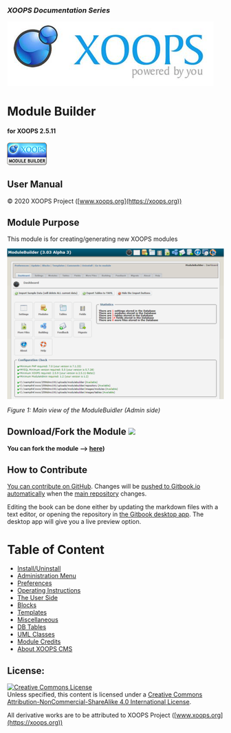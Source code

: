 ### _XOOPS Documentation Series_
![](en/assets/logoXoops.jpg)

# Module Builder
#### for XOOPS 2.5.11
      
![](en/assets/logoModule.png)
            
## User Manual

© 2020 XOOPS Project ([www.xoops.org](https://xoops.org))   

## Module Purpose 

This module is for creating/generating new XOOPS modules

![](en/assets/image001.png)

*Figure 1: Main view of the ModuleBuidler (Admin side)*

## Download/Fork the Module ![](https://xoops.org/images/forkit.png) 

**You can fork the module --> [here](https://github.com/XoopsModules25x/modulebuilder))** 

## How to Contribute

[You can contribute on GitHub](https://github.com/XoopsDocs/modulebuilder-tutorial). Changes will be [pushed to Gitbook.io automatically](https://www.gitbook.com/book/xoops/XXX-tutorial/activity) when the [main repository](https://github.com/XoopsDocs/XXX-tutorial) changes.

Editing the book can be done either by updating the markdown files with a text editor, or opening the repository in [the Gitbook desktop app](https://github.com/GitbookIO/editor/blob/master/README.md). The desktop app will give you a live preview option.

# Table of Content

* [Install/Uninstall](en/book/1install.md)
* [Administration Menu](en/book/2administration.md)
* [Preferences](en/book/3preferences.md)
* [Operating Instructions](en/book/4operations.md)
* [The User Side](en/book/5userside.md)
* [Blocks](en/book/6blocks.md)
* [Templates](en/book/7templates.md)
* [Miscellaneous](en/book/80other.md)
* [DB Tables](en/book/81db.md) 
* [UML Classes](en/book/82uml.md) 
* [Module Credits](en/book/9credits.md)
* [About XOOPS CMS](en/book/10aboutxoops.md)

## License:

<a rel="license" href="http://creativecommons.org/licenses/by-nc-sa/4.0/"><img alt="Creative Commons License" style="border-width:0" src="https://i.creativecommons.org/l/by-nc-sa/4.0/88x31.png" /></a><br />Unless specified, this content is licensed under a <a rel="license" href="http://creativecommons.org/licenses/by-nc-sa/4.0/">Creative Commons Attribution-NonCommercial-ShareAlike 4.0 International License</a>.

All derivative works are to be attributed to XOOPS Project ([www.xoops.org](https://xoops.org))
